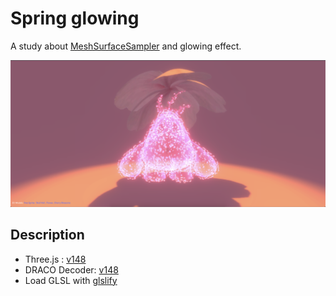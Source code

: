 # Spring glowing

A study about [MeshSurfaceSampler](https://threejs.org/docs/#examples/en/math/MeshSurfaceSampler) and glowing effect.

![screenshot](src/assets/screenshot.png)

## Description

- Three.js : [v148](https://unpkg.com/browse/three@0.148.0/)
- DRACO Decoder: [v148](https://unpkg.com/browse/three@0.148.0/examples/jsm/libs/draco/)
- Load GLSL with [glslify](https://github.com/glslify/glslify)
